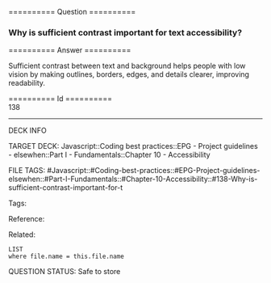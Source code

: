 ========== Question ==========  

### Why is sufficient contrast important for text accessibility?  

========== Answer ==========  

Sufficient contrast between text and background helps people with low vision by making outlines, borders, edges, and details clearer, improving readability.

========== Id ==========  
138

---

DECK INFO

TARGET DECK: Javascript::Coding best practices::EPG - Project guidelines - elsewhen::Part I - Fundamentals::Chapter 10 - Accessibility

FILE TAGS: #Javascript::#Coding-best-practices::#EPG-Project-guidelines-elsewhen::#Part-I-Fundamentals::#Chapter-10-Accessibility::#138-Why-is-sufficient-contrast-important-for-t

Tags:

Reference:

Related:

```dataview
LIST
where file.name = this.file.name
```

QUESTION STATUS: Safe to store
